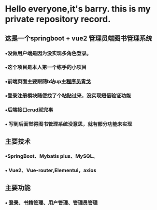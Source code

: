# Hello everyone,it's barry. this is my private repository record.
## 这是一个springboot + vue2 管理员端图书管理系统
### •没做用户端是因为没实现多角色登录。
### •这个项目是本人第一个练手的小项目
### •前端页面主要跟随b站up主[程序员青戈](https://space.bilibili.com/402779077)
### •登录注册模块随便找了个粘贴过来，没实现短信验证功能
### •后端接口crud就完事
### •	写到后面觉得图书管理系统没意思，就有部分功能未实现
## 主要技术
### •SpringBoot、Mybatis plus、MySQL、
### •	Vue2、Vue-router,Elementui，axios
## 主要功能	
### •	登录、书籍管理、用户管理、管理员管理



<!---
